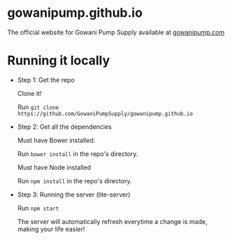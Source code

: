 # gowanipump.github.io

The official website for Gowani Pump Supply available at [gowanipump.com](https://gowanipump.com)

# Running it locally

* Step 1: Get the repo

  Clone it!

  Run `git clone https://github.com/GowaniPumpSupply/gowanipump.github.io`

* Step 2: Get all the dependencies

  Must have Bower installed.

  Run `bower install` in the repo's directory.

  Must have Node installed

  Run `npm install` in the repo's directory.

* Step 3: Running the server (lite-server)

  Run `npm start`

  The server will automatically refresh everytime a change is made, making your life easier!
